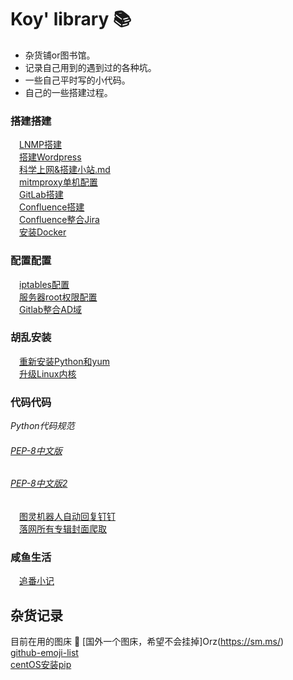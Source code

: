 # Koy' library :books:

* 杂货铺or图书馆。  
* 记录自己用到的遇到过的各种坑。  
* 一些自己平时写的小代码。  
* 自己的一些搭建过程。


### 搭建搭建
&emsp;[LNMP搭建](https://github.com/Koooooo-7/Koy-s-library/blob/master/LNMP)   
&emsp;[搭建Wordpress](https://github.com/Koooooo-7/Koy-s-library/blob/master/%E6%90%AD%E5%BB%BAWordpress)    
&emsp;[科学上网&搭建小站.md](https://github.com/Koooooo-7/Koy-s-library/blob/master/%E7%A7%91%E5%AD%A6%E4%B8%8A%E7%BD%91%26%E6%90%AD%E5%BB%BA%E5%B0%8F%E7%AB%99.md)  
&emsp;[mitmproxy单机配置](https://github.com/Koooooo-7/Koy-s-library/blob/master/mitmproxy%E8%AF%95%E7%8E%A9)  
&emsp;[GitLab搭建](https://github.com/Koooooo-7/Koy-s-library/blob/master/%E5%AE%89%E8%A3%85Gitlab.md)  
&emsp;[Confluence搭建](https://github.com/Koooooo-7/Koy-s-library/blob/master/%E6%90%AD%E5%BB%BAConfluence.md)  
&emsp;[Confluence整合Jira](https://github.com/Koooooo-7/Koy-s-library/blob/master/confluence%E6%95%B4%E5%90%88Jira.md)    
&emsp;[安装Docker](https://github.com/Koooooo-7/Koy-s-library/blob/master/%E5%AE%89%E8%A3%85Docker.md)  

### 配置配置
&emsp;[iptables配置](https://github.com/Koooooo-7/Koy-s-library/blob/master/iptables%E9%85%8D%E7%BD%AE)  
&emsp;[服务器root权限配置](https://github.com/Koooooo-7/Koy-s-library/blob/master/%E6%9C%8D%E5%8A%A1%E5%99%A8%E5%B0%8F%E8%B4%B4%E5%A3%AB)<br>  &emsp;[Gitlab整合AD域](https://github.com/Koooooo-7/Koy-s-library/blob/master/Gitlab%E6%95%B4%E5%90%88AD%E5%9F%9F.md)     


### 胡乱安装
&emsp;[重新安装Python和yum](https://github.com/Koooooo-7/Koy-s-library/blob/master/CenOS7.2%E9%87%8D%E8%A3%85Python&yum)   
&emsp;[升级Linux内核](https://github.com/Koooooo-7/Koy-s-library/blob/master/%E5%8D%87%E7%BA%A7Linux%E5%86%85%E6%A0%B8.md)  


### 代码代码  

_Python代码规范_
###### [PEP-8中文版](https://www.cnblogs.com/ajianbeyourself/p/4377933.html#_label0)
###### [PEP-8中文版2](https://wiki.woodpecker.org.cn/moin/PythonCodingRule)

&emsp;[图灵机器人自动回复钉钉](https://github.com/Koooooo-7/Koy-s-library/blob/master/%E5%9B%BE%E7%81%B5%E6%9C%BA%E5%99%A8%E4%BA%BA%E9%92%89%E9%92%89%E5%9B%9E%E5%A4%8D)  
&emsp;[落网所有专辑封面爬取](https://github.com/Koooooo-7/Koy-s-library/blob/master/%E8%90%BD%E7%BD%91%E9%9F%B3%E4%B9%90%E6%89%80%E6%9C%89%E4%B8%93%E8%BE%91%E5%B0%81%E9%9D%A2)  

### 咸鱼生活
&emsp;[追番小记](https://github.com/Koooooo-7/Koy-s-library/blob/master/%E3%82%A2%E3%83%8B%E3%83%A1ing.md)   


## 杂货记录
目前在用的图床  :rainbow:
[国外一个图床，希望不会挂掉]Orz(https://sm.ms/)  
[github-emoji-list](https://segmentfault.com/a/1190000009649780)  
[centOS安装pip](https://jingyan.baidu.com/article/455a99507b0f7da16627780d.html)

